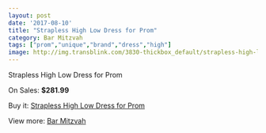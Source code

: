 ```yaml
---
layout: post
date: '2017-08-10'
title: "Strapless High Low Dress for Prom"
category: Bar Mitzvah
tags: ["prom","unique","brand","dress","high"]
image: http://img.transblink.com/3830-thickbox_default/strapless-high-low-dress-for-prom.jpg
---
```

Strapless High Low Dress for Prom

On Sales: **$281.99**
<a href="https://www.transblink.com/en/bar-mitzvah/1219-strapless-high-low-dress-for-prom.html"><amp-img layout="responsive" width="600" height="600" src="//img.transblink.com/3830-thickbox_default/strapless-high-low-dress-for-prom.jpg" alt="Strapless High Low Dress for Prom 0" /></a>
<a href="https://www.transblink.com/en/bar-mitzvah/1219-strapless-high-low-dress-for-prom.html"><amp-img layout="responsive" width="600" height="600" src="//img.transblink.com/3831-thickbox_default/strapless-high-low-dress-for-prom.jpg" alt="Strapless High Low Dress for Prom 1" /></a>

Buy it: [Strapless High Low Dress for Prom](https://www.transblink.com/en/bar-mitzvah/1219-strapless-high-low-dress-for-prom.html "Strapless High Low Dress for Prom")

View more: [Bar Mitzvah](https://www.transblink.com/en/2-bar-mitzvah "Bar Mitzvah")